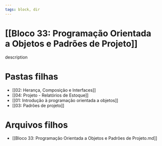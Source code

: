 ```yaml
---
tags: block, dir
---
```


# [[Bloco 33: Programação Orientada a Objetos e Padrões de Projeto]]

description

# Pastas filhas

- [[02: Herança, Composição e Interfaces]]
- [[04: Projeto - Relatórios de Estoque]]
- [[01: Introdução à programação orientada a objetos]]
- [[03: Padrões de projeto]]

# Arquivos filhos

- [[Bloco 33: Programação Orientada a Objetos e Padrões de Projeto.md]]
